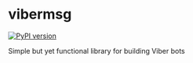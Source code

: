 # vibermsg
[![PyPI version](https://badge.fury.io/py/vibermsg.svg)](https://badge.fury.io/py/vibermsg)

Simple but yet functional library for building Viber bots 